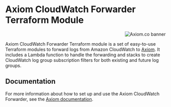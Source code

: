 # Axiom CloudWatch Forwarder Terraform Module

<a href="https://axiom.co">
<picture>
  <source media="(prefers-color-scheme: dark) and (min-width: 600px)" srcset="https://axiom.co/assets/github/axiom-github-banner-light-vertical.svg">
  <source media="(prefers-color-scheme: light) and (min-width: 600px)" srcset="https://axiom.co/assets/github/axiom-github-banner-dark-vertical.svg">
  <source media="(prefers-color-scheme: dark) and (max-width: 599px)" srcset="https://axiom.co/assets/github/axiom-github-banner-light-horizontal.svg">
  <img alt="Axiom.co banner" src="https://axiom.co/assets/github/axiom-github-banner-dark-horizontal.svg" align="right">
</picture>
</a>
&nbsp;

Axiom CloudWatch Forwarder Terraform module is a set of easy-to-use Terraform modules to forward logs from Amazon CloudWatch to [Axiom](https://axiom.co). It includes a Lambda function to handle the forwarding and stacks to create CloudWatch log group subscription filters for both existing and future log groups.

## Documentation

For more information about how to set up and use the Axiom CloudWatch Forwarder, see the [Axiom documentation](https://axiom.co/docs/send-data/cloudwatch).
